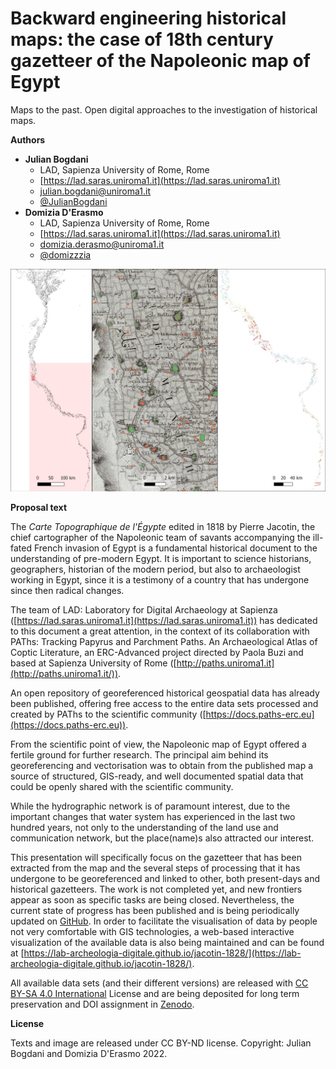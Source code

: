 # Backward engineering historical maps: the case of 18th century gazetteer of the Napoleonic map of Egypt

Maps to the past. Open digital approaches to the investigation of historical maps.


**Authors**

- **Julian Bogdani**
  - LAD, Sapienza University of Rome, Rome
  - [https://lad.saras.uniroma1.it](https://lad.saras.uniroma1.it)
  - [julian.bogdani@uniroma1.it](mailto:julian.bogdani@uniroma1.it)
  - [@JulianBogdani](https://twitter.com/JulianBogdani)
- **Domizia D'Erasmo**
  - LAD, Sapienza University of Rome, Rome
  - [https://lad.saras.uniroma1.it](https://lad.saras.uniroma1.it)
  - [domizia.derasmo@uniroma1.it](mailto:domizia.derasmo@uniroma1.it)
  - [@domizzzia](https://twitter.com/domizzzia)

![Backward engineering historical maps: the case of 18th century gazetteer of the Napoleonic map of Egypt](./panel-1-maps-to-the-past/bogdani-d_erasmo.jpg)

**Proposal text**

The _Carte Topographique de l'Égypte_ edited in 1818 by Pierre Jacotin, the chief cartographer of the 
Napoleonic team of savants accompanying the ill-fated French invasion of Egypt is a fundamental historical 
document to the understanding of pre-modern Egypt. 
It is important to science historians, geographers, historian of the modern period, 
but also to archaeologist working in Egypt, since it is a testimony of a country that has undergone since then radical changes.

The team of LAD: Laboratory for Digital Archaeology at Sapienza ([https://lad.saras.uniroma1.it](https://lad.saras.uniroma1.it)) 
has dedicated to this document a great attention, in the context of its collaboration with 
PAThs: Tracking Papyrus and Parchment Paths. An Archaeological Atlas of Coptic Literature, 
an ERC-Advanced project directed by Paola Buzi and based at Sapienza University of Rome ([http://paths.uniroma1.it](http://paths.uniroma1.it/)). 

An open repository of georeferenced historical geospatial data has already been published, 
offering free access to the entire data sets processed and created by PAThs to 
the scientific community ([https://docs.paths-erc.eu](https://docs.paths-erc.eu)).

From the scientific point of view, the Napoleonic map of Egypt offered a fertile ground 
for further research. The principal aim behind its georeferencing and vectorisation was 
to obtain from the published map a source of structured, GIS-ready, and well documented 
spatial data that could be openly shared with the scientific community. 

While the hydrographic network is of paramount interest, due to the important changes that water system 
has experienced in the last two hundred years, not only to the understanding of the land use 
and communication network, but the place(name)s also attracted our interest. 

This presentation will specifically focus on the gazetteer that has been extracted from the 
map and the several steps of processing that it has undergone to be georeferenced and linked to other, 
both present-days and historical gazetteers. 
The work is not completed yet, and new frontiers appear as soon as specific tasks are being closed. 
Nevertheless, the current state of progress has been published and is being periodically updated on 
[GitHub](https://github.com/lab-archeologia-digitale/jacotin-1828). 
In order to facilitate the visualisation of data by people not very comfortable with GIS technologies, 
a web-based interactive visualization of the available data is also being maintained and can be found at 
[https://lab-archeologia-digitale.github.io/jacotin-1828/](https://lab-archeologia-digitale.github.io/jacotin-1828/).

All available data sets (and their different versions) are released with 
[CC BY-SA 4.0 International](https://github.com/lab-archeologia-digitale/jacotin-1828/blob/master/LICENSE) License and are 
being deposited for long term preservation and DOI assignment in [Zenodo](https://zenodo.org/badge/latestdoi/484014787).


**License**

Texts and image are released under CC BY-ND license. Copyright: Julian Bogdani and Domizia D'Erasmo 2022.

